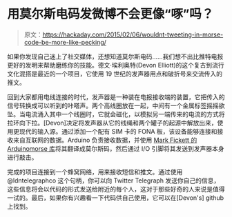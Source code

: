 # 用莫尔斯电码发微博不会更像“啄”吗？

> 原文：<https://hackaday.com/2015/02/06/wouldnt-tweeting-in-morse-code-be-more-like-pecking/>

如果你发现自己迷上了社交媒体，还想知道莫尔斯电码……我们想不出比推特电报更好的发明来帮助磨练你的技能。德文·埃利奥特(Devon Elliott)的这个复古到流行文化混搭是最近的一个项目，它使用 19 世纪的发声器用点和破折号来交流传入的推文。

回到大家都用电线连接的时代，发声器是一种装在电报接收端的装置，它把传入的信号转换成可以听到的咔嗒声。两个高线圈放在一起，中间有一个金属标签摇摇欲坠。当电流涌入其中一个线圈时，它就会磁化，以模拟另一端传来的电流的方式将拉环向下拉。[Devon]决定将发声器从它的线绳和两个罐子的起源中解放出来，使用更现代的输入源。通过添加一个配有 SIM 卡的 FONA 板，该设备能够连接和接收来自互联网的数据。Arduino 负责接收数据，并使用 [Mark Fickett 的 Arduinomorse 库](https://github.com/markfickett/arduinomorse)将其翻译成莫尔斯码，然后通过 I/O 引脚将其发送到发声器本身进行敲击。

完成的项目连接到一个蜂窝网络，用来接收短信和推文。通过使用@ldntelegraphco 这个句柄，你可以向 Twitter Telegraph 发送你自己的信息，这些信息将会以代码的形式发送给附近的每个人，这对于那些好奇的人来说是值得一试的。最后，如果你有兴趣看一下代码供自己使用，它可以在[Devon's] github 上找到。
